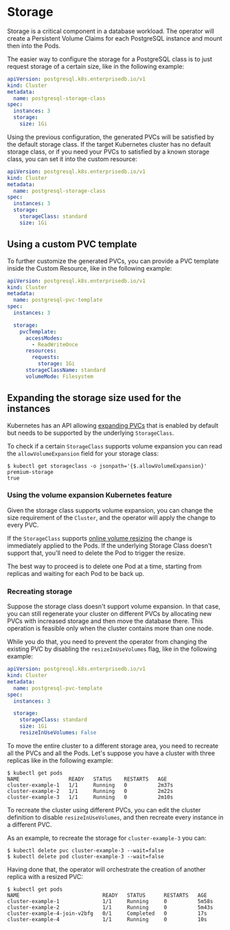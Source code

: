 # Storage

Storage is a critical component in a database workload. The operator will create
a Persistent Volume Claims for each PostgreSQL instance and mount then into the Pods.

The easier way to configure the storage for a PostgreSQL class is to just
request storage of a certain size, like in the following example:

```yaml
apiVersion: postgresql.k8s.enterprisedb.io/v1
kind: Cluster
metadata:
  name: postgresql-storage-class
spec:
  instances: 3
  storage:
    size: 1Gi
```

Using the previous configuration, the generated PVCs will be satisfied by the default storage
class. If the target Kubernetes cluster has no default storage class, or if you need your PVCs
to satisfied by a known storage class, you can set it into the custom resource:

```yaml
apiVersion: postgresql.k8s.enterprisedb.io/v1
kind: Cluster
metadata:
  name: postgresql-storage-class
spec:
  instances: 3
  storage:
    storageClass: standard
    size: 1Gi
```

## Using a custom PVC template

To further customize the generated PVCs, you can provide a PVC template inside the Custom Resource,
like in the following example:

```yaml
apiVersion: postgresql.k8s.enterprisedb.io/v1
kind: Cluster
metadata:
  name: postgresql-pvc-template
spec:
  instances: 3

  storage:
    pvcTemplate:
      accessModes:
        - ReadWriteOnce
      resources:
        requests:
          storage: 1Gi
      storageClassName: standard
      volumeMode: Filesystem
```

## Expanding the storage size used for the instances

Kubernetes has an API allowing [expanding PVCs](https://kubernetes.io/docs/concepts/storage/persistent-volumes/#expanding-persistent-volumes-claims)
that is enabled by default but needs to be supported by the underlying `StorageClass`.

To check if a certain `StorageClass` supports volume expansion you can read the `allowVolumeExpansion`
field for your storage class:

```
$ kubectl get storageclass -o jsonpath='{$.allowVolumeExpansion}' premium-storage
true
```

### Using the volume expansion Kubernetes feature

Given the storage class supports volume expansion, you can change the size requirement
of the `Cluster`, and the operator will apply the change to every PVC.

If the `StorageClass` supports [online volume resizing](https://kubernetes.io/docs/concepts/storage/persistent-volumes/#resizing-an-in-use-persistentvolumeclaim)
the change is immediately applied to the Pods. If the underlying Storage Class doesn't support
that, you'll need to delete the Pod to trigger the resize.

The best way to proceed is to delete one Pod at a time, starting from replicas and waiting
for each Pod to be back up.

### Recreating storage

Suppose the storage class doesn't support volume expansion. In that case, you can still regenerate your cluster
on different PVCs by allocating new PVCs with increased storage and then move the
database there. This operation is feasible only when the cluster contains more than one node.

While you do that, you need to prevent the operator from changing the existing PVC
by disabling the `resizeInUseVolumes` flag, like in the following example:

```yaml
apiVersion: postgresql.k8s.enterprisedb.io/v1
kind: Cluster
metadata:
  name: postgresql-pvc-template
spec:
  instances: 3

  storage:
    storageClass: standard
    size: 1Gi
    resizeInUseVolumes: False
```

To move the entire cluster to a different storage area, you need to recreate all the PVCs and
all the Pods. Let's suppose you have a cluster with three replicas like in the following
example:

```
$ kubectl get pods
NAME                READY   STATUS    RESTARTS   AGE
cluster-example-1   1/1     Running   0          2m37s
cluster-example-2   1/1     Running   0          2m22s
cluster-example-3   1/1     Running   0          2m10s
```

To recreate the cluster using different PVCs, you can edit the cluster definition to disable
`resizeInUseVolumes`, and then recreate every instance in a different PVC.

As an example, to recreate the storage for `cluster-example-3` you can:

```
$ kubectl delete pvc cluster-example-3 --wait=false
$ kubectl delete pod cluster-example-3 --wait=false
```

Having done that, the operator will orchestrate the creation of another replica with a
resized PVC:

```
$ kubectl get pods
NAME                           READY   STATUS      RESTARTS   AGE
cluster-example-1              1/1     Running     0          5m58s
cluster-example-2              1/1     Running     0          5m43s
cluster-example-4-join-v2bfg   0/1     Completed   0          17s
cluster-example-4              1/1     Running     0          10s
```
